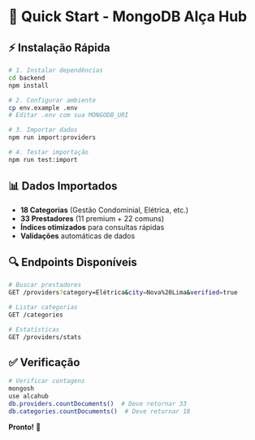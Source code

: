 # 🚀 Quick Start - MongoDB Alça Hub

## ⚡ Instalação Rápida

```bash
# 1. Instalar dependências
cd backend
npm install

# 2. Configurar ambiente
cp env.example .env
# Editar .env com sua MONGODB_URI

# 3. Importar dados
npm run import:providers

# 4. Testar importação
npm run test:import
```

## 📊 Dados Importados

- **18 Categorias** (Gestão Condominial, Elétrica, etc.)
- **33 Prestadores** (11 premium + 22 comuns)
- **Índices otimizados** para consultas rápidas
- **Validações** automáticas de dados

## 🔍 Endpoints Disponíveis

```bash
# Buscar prestadores
GET /providers?category=Elétrica&city=Nova%20Lima&verified=true

# Listar categorias
GET /categories

# Estatísticas
GET /providers/stats
```

## ✅ Verificação

```bash
# Verificar contagens
mongosh
use alcahub
db.providers.countDocuments()  # Deve retornar 33
db.categories.countDocuments()  # Deve retornar 18
```

**Pronto!** 🎉
